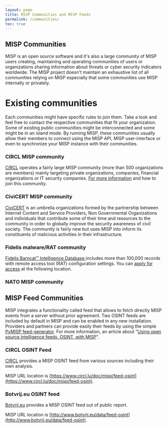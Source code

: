 ```yaml
---
layout: page
title: MISP Communities and MISP Feeds
permalink: /communities/
toc: true
---
```


## MISP Communities

MISP is an open source software and it's also a large community of MISP users creating, maintaining and operating communities of users or organizations sharing information about threats or cyber security indicators worldwide. The MISP project doesn't maintain an exhaustive list of all communities relying on MISP especially that some communities use MISP internally or privately.

# Existing communities

Each communities might have specific rules to join them. Take a look and feel free to contact the respective communities that fit your organization. Some of existing public communities might be interconnected and some might be in an island mode. By running MISP, these communities usually allow their members to connect using the MISP API, MISP user-interface or even to synchronize your MISP instance with their communities.

### CIRCL MISP community

[CIRCL](https://www.circl.lu) operates a fairly large MISP community (more than 500 organizations are members) mainly targeting private organizations, companies, financial organizations or IT security companies. [For more information](https://www.circl.lu/services/misp-malware-information-sharing-platform) and how to join this community.

### CiviCERT MISP community

[CiviCERT](https://civicert.org/) is an umbrella organizations formed by the partnership between Internet Content and Service Providers, Non Governmental Organizations and individuals that contribute some of their time and resources to the community in order to globally improve the security awareness of civil society. The community is fairly new but uses MISP into inform its constituents of malicious activities in their infrastructure.

### Fidelis malware/RAT community

[Fidelis Barncat™ Intelligence Database ](https://www.fidelissecurity.com/resources/fidelis-barncat) includes more than 100,000 records with remote access tool (RAT) configuration settings. You can [apply for access](https://www.fidelissecurity.com/resources/fidelis-barncat) at the following location.

### NATO MISP community

## MISP Feed Communities

MISP integrates a functionality called feed that allows to fetch directly MISP events from a server without prior agreement. Two OSINT feeds are included by default in MISP and can be enabled in any new installation. Providers and partners can provide easily their feeds by using the simple [PyMISP feed-generator](https://github.com/CIRCL/PyMISP/tree/master/examples/feed-generator). For more information, an article about "[Using open source intelligence feeds, OSINT, with MISP](https://www.vanimpe.eu/2016/03/23/using-open-source-intelligence-osint-with-misp/)".

### CIRCL OSINT Feed

[CIRCL](https://www.circl.lu/) provides a MISP OSINT feed from various sources including their own analysis.

MISP URL location is [https://www.circl.lu/doc/misp/feed-osint](https://www.circl.lu/doc/misp/feed-osint).

### Botvrij.eu OSINT feed

[Botvrij.eu](http://www.botvrij.eu/) provides a MISP OSINT feed out of public report.

MISP URL location is [http://www.botvrij.eu/data/feed-osint](http://www.botvrij.eu/data/feed-osint).
